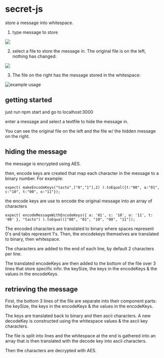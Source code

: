 # secret-js

store a message into whitespace.

1) type message to store

![](https://s3.amazonaws.com/f.cl.ly/items/083P3e3g2w3s2u2N3Q1e/Image%202016-04-04%20at%2011.14.33%20AM.png?v=0e4b99c4)

2) select a file to store the message in. The original file is on the left, nothing has changed:

![](https://s3.amazonaws.com/f.cl.ly/items/0a2d2x3P153m27400x1K/Image%202016-04-04%20at%2011.15.09%20AM.png?v=6174dfd7)

3) The file on the right has the message stored in the whitespace:

![example usage](https://s3.amazonaws.com/f.cl.ly/items/151N23002B2S3a23222N/Image%202016-04-04%20at%2011.12.57%20AM.png?v=d0762f33)

## getting started

just run npm start and go to localhost:3000

enter a message and select a textfile to hide the message in. 

You can see the original file on the left and the file w/ the hidden message on the right. 

## hiding the message

the message is encrypted using AES.

then, encode keys are created that map each character in the message to a binary number. For example:

`
expect(
  makeEncodeKeys("tacto",["0","1"],2)
).toEqual({t:"00", a:"01", c:"10", t:"00", o:"11"});
`

the encode keys are use to encode the original message into an array of characters

`
expect(
  encodeMessageWithEncodeKeys({ a: '01', c: '10', o: '11', t: '00' }, "tacto")
).toEqual(["00", "01", "10", "00", "11"]);
`

The encoded characters are translated to binary where spaces represent 0's and tabs represent 1's. Then, the encodekeys themselves are 
translated to binary, then whitespace.

The characters are added to the end of each line, by default 2 characters per line. 

The translated encodeKeys are then added to the bottom of the file over 3 lines that store specific info: the keySize, the keys in the encodeKeys & the values in the encodeKeys. 

## retrieving the message

First, the bottom 3 lines of the file are separate into their component parts: the keySize, the keys in the encodeKeys & the values in the encodeKeys. 

The keys are translated back to binary and then ascii characters. A new decodeKey is constructed using the whitespace values & the ascii key characters. 

The file is split into lines and the whitespace at the end is gathered into an array that is then translated with the decode key into ascii characters. 

Then the characters are decrypted with AES.


